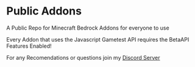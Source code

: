 # Public Addons
A Public Repo for Minecraft Bedrock Addons for everyone to use

Every Addon that uses the Javascript Gametest API requires the BetaAPI Features Enabled!

For any Recomendations or questions join my [Discord Server](https://discord.gg/kNpn82bfkg)
